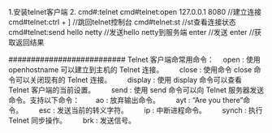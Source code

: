 1.安装telnet客户端
2.
cmd#:telnet 
cmd#telnet:open 127.0.0.1 8080   //建立连接
cmd#telnet:ctrl + ]              //跳回telnet控制台
cmd#telnet:st                    //st查看连接状态
cmd#telnet:send hello netty      //发送hello netty到服务端
enter                            //发送
enter                            //获取返回结果


##########################
Telnet 客户端命常用命令：
  　open : 使用 openhostname 可以建立到主机的 Telnet 连接。
　　close : 使用命令 close 命令可以关闭现有的 Telnet 连接。
　　display : 使用 display 命令可以查看 Telnet 客户端的当前设置。
　　send : 使用 send 命令可以向 Telnet 服务器发送命令。支持以下命令：
　　ao : 放弃输出命令。
　　ayt : “Are you there”命令。
　　esc : 发送当前的转义字符。
　　ip : 中断进程命令。
　　synch : 执行 Telnet 同步操作。
　　brk : 发送信号。